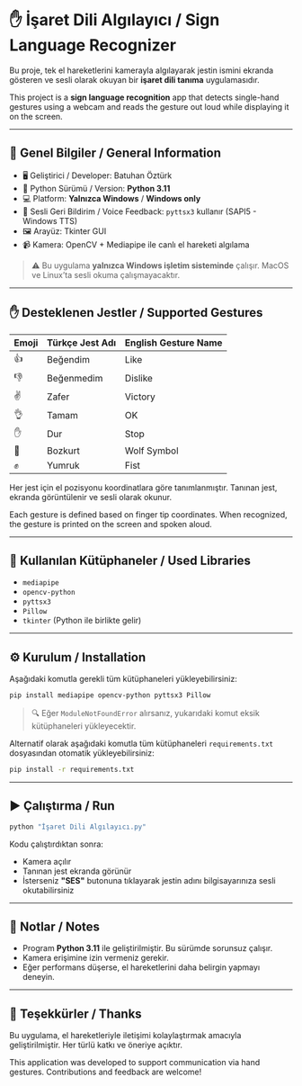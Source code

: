 
# ✋ İşaret Dili Algılayıcı / Sign Language Recognizer

Bu proje, tek el hareketlerini kamerayla algılayarak jestin ismini ekranda gösteren ve sesli olarak okuyan bir **işaret dili tanıma** uygulamasıdır.

This project is a **sign language recognition** app that detects single-hand gestures using a webcam and reads the gesture out loud while displaying it on the screen.

---

## 📌 Genel Bilgiler / General Information

- 🖥️ Geliştirici / Developer: Batuhan Öztürk  
- 🐍 Python Sürümü / Version: **Python 3.11**
- 💻 Platform: **Yalnızca Windows** / **Windows only**
- 🎤 Sesli Geri Bildirim / Voice Feedback: `pyttsx3` kullanır (SAPI5 - Windows TTS)
- 🖼️ Arayüz: Tkinter GUI
- 📹 Kamera: OpenCV + Mediapipe ile canlı el hareketi algılama

> ⚠️ Bu uygulama **yalnızca Windows işletim sisteminde** çalışır. MacOS ve Linux’ta sesli okuma çalışmayacaktır.

---

## ✋ Desteklenen Jestler / Supported Gestures

| Emoji | Türkçe Jest Adı     | English Gesture Name |
|-------|----------------------|-----------------------|
| 👍     | Beğendim             | Like                  |
| 👎     | Beğenmedim           | Dislike               |
| ✌️     | Zafer                | Victory               |
| 👌     | Tamam                | OK                    |
| ✋     | Dur                  | Stop                  |
| 🐺     | Bozkurt              | Wolf Symbol           |
| ✊     | Yumruk               | Fist                  |

Her jest için el pozisyonu koordinatlara göre tanımlanmıştır. Tanınan jest, ekranda görüntülenir ve sesli olarak okunur.

Each gesture is defined based on finger tip coordinates. When recognized, the gesture is printed on the screen and spoken aloud.

---

## 🧠 Kullanılan Kütüphaneler / Used Libraries

- `mediapipe`
- `opencv-python`
- `pyttsx3`
- `Pillow`
- `tkinter` (Python ile birlikte gelir)

---

## ⚙️ Kurulum / Installation

Aşağıdaki komutla gerekli tüm kütüphaneleri yükleyebilirsiniz:

```bash
pip install mediapipe opencv-python pyttsx3 Pillow
```

> 🔍 Eğer `ModuleNotFoundError` alırsanız, yukarıdaki komut eksik kütüphaneleri yükleyecektir.

Alternatif olarak aşağıdaki komutla tüm kütüphaneleri `requirements.txt` dosyasından otomatik yükleyebilirsiniz:

```bash
pip install -r requirements.txt
```

---

## ▶️ Çalıştırma / Run

```bash
python "İşaret Dili Algılayıcı.py"
```

Kodu çalıştırdıktan sonra:

- Kamera açılır
- Tanınan jest ekranda görünür
- İsterseniz **"SES"** butonuna tıklayarak jestin adını bilgisayarınıza sesli okutabilirsiniz

---

## 📝 Notlar / Notes

- Program **Python 3.11** ile geliştirilmiştir. Bu sürümde sorunsuz çalışır.
- Kamera erişimine izin vermeniz gerekir.
- Eğer performans düşerse, el hareketlerini daha belirgin yapmayı deneyin.

---

## 🙏 Teşekkürler / Thanks

Bu uygulama, el hareketleriyle iletişimi kolaylaştırmak amacıyla geliştirilmiştir. Her türlü katkı ve öneriye açıktır.

This application was developed to support communication via hand gestures. Contributions and feedback are welcome!
